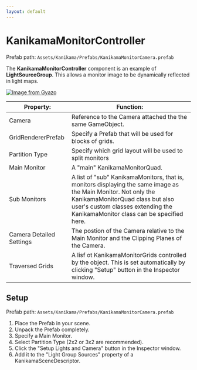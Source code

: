 ```yaml
---
layout: default
---
```


# KanikamaMonitorController

Prefab path: `Assets/Kanikama/Prefabs/KanikamaMonitorCamera.prefab`

The **KanikamaMonitorController** component is an example of **LightSourceGroup**. This allows a monitor image to be dynamically reflected in light maps.

[![Image from Gyazo](https://i.gyazo.com/f41cb014232fd8046eac53eb54112bca.png)](https://gyazo.com/f41cb014232fd8046eac53eb54112bca)

|Property:|Function:|
|-|-|
|Camera|Reference to the Camera attached the the same GameObject.|
|GridRendererPrefab|Specify a Prefab that will be used for blocks of grids.|
|Partition Type|Specify which grid layout will be used to split monitors|
|Main Monitor|A "main" KanikamaMonitorQuad.|
|Sub Monitors|A list of "sub" KanikamaMonitors, that is, monitors displaying the same image as the Main Monitor. Not only the KanikamaMonitorQuad class but also user's custom classes extending the KanikamaMonitor class can be specified here.|
|Camera Detailed Settings|The postion of the Camera relative to the Main Monitor and the Clipping Planes of the Camera.|
|Traversed Grids|A lisf ot KanikamaMonitorGrids controlled by the object. This is set automatically by clicking "Setup" button in the Inspector window.|


## Setup

Prefab path: `Assets/Kanikama/Prefabs/KanikamaMonitorCamera.prefab`

1. Place the Prefab in your scene.
2. Unpack the Prefab completely.
3. Specify a Main Monitor.
4. Select Partition Type (2x2 or 3x2 are recommended).
5. Click the "Setup Lights and Camera" button in the Inspector window.
6. Add it to the "Light Group Sources" property of a KanikamaSceneDescriptor.